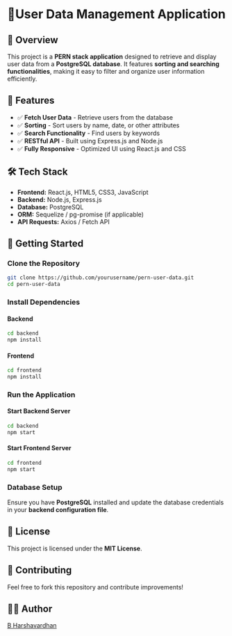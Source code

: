 # 🚀User Data Management Application

## 📌 Overview
This project is a **PERN stack application** designed to retrieve and display user data from a **PostgreSQL database**. It features **sorting and searching functionalities**, making it easy to filter and organize user information efficiently.

## 🎯 Features
- ✅ **Fetch User Data** - Retrieve users from the database
- ✅ **Sorting** - Sort users by name, date, or other attributes
- ✅ **Search Functionality** - Find users by keywords
- ✅ **RESTful API** - Built using Express.js and Node.js
- ✅ **Fully Responsive** - Optimized UI using React.js and CSS

## 🛠️ Tech Stack
- **Frontend:** React.js, HTML5, CSS3, JavaScript
- **Backend:** Node.js, Express.js
- **Database:** PostgreSQL
- **ORM:** Sequelize / pg-promise (if applicable)
- **API Requests:** Axios / Fetch API

## 🚀 Getting Started
### Clone the Repository
```bash
git clone https://github.com/yourusername/pern-user-data.git
cd pern-user-data
```

### Install Dependencies
#### Backend
```bash
cd backend
npm install
```
#### Frontend
```bash
cd frontend
npm install
```

### Run the Application
#### Start Backend Server
```bash
cd backend
npm start
```
#### Start Frontend Server
```bash
cd frontend
npm start
```

### Database Setup
Ensure you have **PostgreSQL** installed and update the database credentials in your **backend configuration file**.

## 📜 License
This project is licensed under the **MIT License**.

## 🤝 Contributing
Feel free to fork this repository and contribute improvements!

## 👨‍💻 Author
[B Harshavardhan](https://github.com/02harsha)
